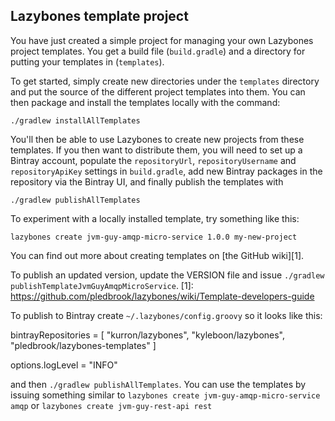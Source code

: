 Lazybones template project
--------------------------

You have just created a simple project for managing your own Lazybones project
templates. You get a build file (`build.gradle`) and a directory for putting
your templates in (`templates`).

To get started, simply create new directories under the `templates` directory
and put the source of the different project templates into them. You can then
package and install the templates locally with the command:

    ./gradlew installAllTemplates

You'll then be able to use Lazybones to create new projects from these templates.
If you then want to distribute them, you will need to set up a Bintray account,
populate the `repositoryUrl`, `repositoryUsername` and `repositoryApiKey` settings
in `build.gradle`, add new Bintray packages in the repository via the Bintray
UI, and finally publish the templates with

    ./gradlew publishAllTemplates

To experiment with a locally installed template, try something like this:

`lazybones create jvm-guy-amqp-micro-service 1.0.0 my-new-project`

You can find out more about creating templates on [the GitHub wiki][1].

To publish an updated version, update the VERSION file and issue `./gradlew publishTemplateJvmGuyAmqpMicroService`.
[1]: https://github.com/pledbrook/lazybones/wiki/Template-developers-guide

To publish to Bintray create `~/.lazybones/config.groovy` so it looks like this:

bintrayRepositories = [
      "kurron/lazybones",
      "kyleboon/lazybones",
      "pledbrook/lazybones-templates"
]

options.logLevel = "INFO"

and then `./gradlew publishAllTemplates`.  You can use the templates by issuing something similar to `lazybones create jvm-guy-amqp-micro-service  amqp` or `lazybones create jvm-guy-rest-api rest`
